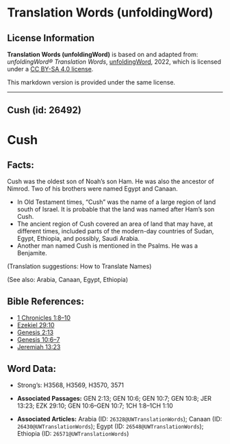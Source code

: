 # Translation Words (unfoldingWord)

## License Information

**Translation Words (unfoldingWord)** is based on and adapted from: _unfoldingWord® Translation Words_, [unfoldingWord](https://unfoldingword.org/utw), 2022, which is licensed under a [CC BY-SA 4.0 license](https://creativecommons.org/licenses/by-sa/4.0/legalcode.en).

This markdown version is provided under the same license.



--------------------------------

## Cush (id: 26492)

Cush
====

Facts:
------

Cush was the oldest son of Noah’s son Ham. He was also the ancestor of Nimrod. Two of his brothers were named Egypt and Canaan.

* In Old Testament times, “Cush” was the name of a large region of land south of Israel. It is probable that the land was named after Ham’s son Cush.
* The ancient region of Cush covered an area of land that may have, at different times, included parts of the modern\-day countries of Sudan, Egypt, Ethiopia, and possibly, Saudi Arabia.
* Another man named Cush is mentioned in the Psalms. He was a Benjamite.

(Translation suggestions: How to Translate Names)

(See also: Arabia, Canaan, Egypt, Ethiopia)

Bible References:
-----------------

* [1 Chronicles 1:8–10](https://ref.ly/1Chr1:8-1Chr1:10)
* [Ezekiel 29:10](https://ref.ly/Ezek29:10)
* [Genesis 2:13](https://ref.ly/Gen2:13)
* [Genesis 10:6–7](https://ref.ly/Gen10:6-Gen10:7)
* [Jeremiah 13:23](https://ref.ly/Jer13:23)

Word Data:
----------

* Strong’s: H3568, H3569, H3570, 3571

* **Associated Passages:** GEN 2:13; GEN 10:6; GEN 10:7; GEN 10:8; JER 13:23; EZK 29:10; GEN 10:6–GEN 10:7; 1CH 1:8–1CH 1:10
* **Associated Articles:** Arabia (ID: `26328@UWTranslationWords`); Canaan (ID: `26430@UWTranslationWords`); Egypt (ID: `26548@UWTranslationWords`); Ethiopia (ID: `26571@UWTranslationWords`)

